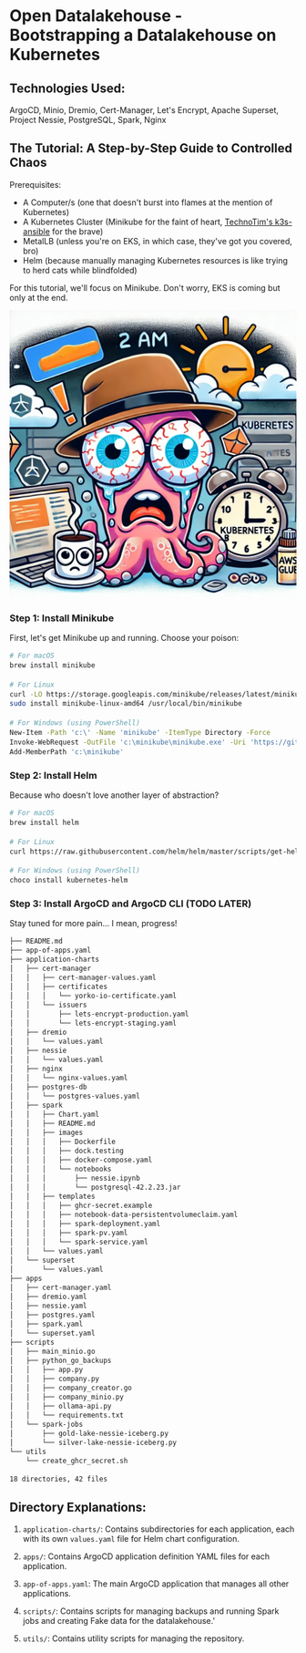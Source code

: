 # Open Datalakehouse - Bootstrapping a Datalakehouse on Kubernetes

## Technologies Used:

ArgoCD, Minio, Dremio, Cert-Manager, Let's Encrypt, Apache Superset, Project Nessie, PostgreSQL, Spark, Nginx

## The Tutorial: A Step-by-Step Guide to Controlled Chaos


Prerequisites:
- A Computer/s (one that doesn't burst into flames at the mention of Kubernetes)
- A Kubernetes Cluster (Minikube for the faint of heart, [TechnoTim's k3s-ansible](https://github.com/techno-tim/k3s-ansible) for the brave)
- MetalLB (unless you're on EKS, in which case, they've got you covered, bro)
- Helm (because manually managing Kubernetes resources is like trying to herd cats while blindfolded)

For this tutorial, we'll focus on Minikube. Don't worry, EKS is coming but only at the end.

![Logo](utils/logo.webp)

### Step 1: Install Minikube

First, let's get Minikube up and running. Choose your poison:

```bash
# For macOS
brew install minikube

# For Linux
curl -LO https://storage.googleapis.com/minikube/releases/latest/minikube-linux-amd64
sudo install minikube-linux-amd64 /usr/local/bin/minikube

# For Windows (using PowerShell)
New-Item -Path 'c:\' -Name 'minikube' -ItemType Directory -Force
Invoke-WebRequest -OutFile 'c:\minikube\minikube.exe' -Uri 'https://github.com/kubernetes/minikube/releases/latest/download/minikube-windows-amd64.exe'
Add-MemberPath 'c:\minikube'
```

### Step 2: Install Helm

Because who doesn't love another layer of abstraction?

```bash
# For macOS
brew install helm

# For Linux
curl https://raw.githubusercontent.com/helm/helm/master/scripts/get-helm-3 | bash

# For Windows (using PowerShell)
choco install kubernetes-helm
```

### Step 3: Install ArgoCD and ArgoCD CLI (TODO LATER)

Stay tuned for more pain... I mean, progress!



```
├── README.md
├── app-of-apps.yaml
├── application-charts
│   ├── cert-manager
│   │   ├── cert-manager-values.yaml
│   │   ├── certificates
│   │   │   └── yorko-io-certificate.yaml
│   │   └── issuers
│   │       ├── lets-encrypt-production.yaml
│   │       └── lets-encrypt-staging.yaml
│   ├── dremio
│   │   └── values.yaml
│   ├── nessie
│   │   └── values.yaml
│   ├── nginx
│   │   └── nginx-values.yaml
│   ├── postgres-db
│   │   └── postgres-values.yaml
│   ├── spark
│   │   ├── Chart.yaml
│   │   ├── README.md
│   │   ├── images
│   │   │   ├── Dockerfile
│   │   │   ├── dock.testing
│   │   │   ├── docker-compose.yaml
│   │   │   └── notebooks
│   │   │       ├── nessie.ipynb
│   │   │       └── postgresql-42.2.23.jar
│   │   ├── templates
│   │   │   ├── ghcr-secret.example
│   │   │   ├── notebook-data-persistentvolumeclaim.yaml
│   │   │   ├── spark-deployment.yaml
│   │   │   ├── spark-pv.yaml
│   │   │   └── spark-service.yaml
│   │   └── values.yaml
│   └── superset
│       └── values.yaml
├── apps
│   ├── cert-manager.yaml
│   ├── dremio.yaml
│   ├── nessie.yaml
│   ├── postgres.yaml
│   ├── spark.yaml
│   └── superset.yaml
├── scripts
│   ├── main_minio.go
│   ├── python_go_backups
│   │   ├── app.py
│   │   ├── company.py
│   │   ├── company_creator.go
│   │   ├── company_minio.py
│   │   ├── ollama-api.py
│   │   └── requirements.txt
│   └── spark-jobs
│       ├── gold-lake-nessie-iceberg.py
│       └── silver-lake-nessie-iceberg.py
└── utils
    └── create_ghcr_secret.sh

18 directories, 42 files
```

## Directory Explanations:

1. `application-charts/`: Contains subdirectories for each application, each with its own `values.yaml` file for Helm chart configuration.

2. `apps/`: Contains ArgoCD application definition YAML files for each application.

3. `app-of-apps.yaml`: The main ArgoCD application that manages all other applications.

4. `scripts/`: Contains scripts for managing backups and running Spark jobs and creating Fake data for the datalakehouse.'

5. `utils/`: Contains utility scripts for managing the repository.
